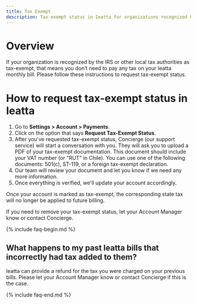 ```yaml
---
title: Tax Exempt
description: Tax-exempt status in Ieatta for organizations recognized by the IRS or local tax authorities. 
---
```

# Overview
If your organization is recognized by the IRS or other local tax authorities as tax-exempt, that means you don’t need to pay any tax on your Ieatta monthly bill.  Please follow these instructions to request tax-exempt status.
# How to request tax-exempt status in Ieatta
1. Go to **Settings > Account > Payments**. 
1. Click on the option that says **Request Tax-Exempt Status**.
1. After you've requested tax-exempt status, Concierge (our support service) will start a conversation with you. They will ask you to upload a PDF of your tax-exempt documentation. This document should include your VAT number (or "RUT" in Chile). You can use one of the following documents: 501(c), ST-119, or a foreign tax-exempt declaration.
1. Our team will review your document and let you know if we need any more information.
1. Once everything is verified, we'll update your account accordingly.

Once your account is marked as tax-exempt, the corresponding state tax will no longer be applied to future billing. 

If you need to remove your tax-exempt status, let your Account Manager know or contact Concierge.

{% include faq-begin.md %}
## What happens to my past Ieatta bills that incorrectly had tax added to them? 
Ieatta can provide a refund for the tax you were charged on your previous bills. Please let your Account Manager know or contact Concierge if this is the case.

{% include faq-end.md %}
